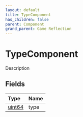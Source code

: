 ```yaml
---
layout: default
title: TypeComponent
has_children: false
parent: Component
grand_parent: Game Reflection
---
```

# TypeComponent
Description 

## Fields

| Type | Name |
|:-------------|:--------------|
| [uint64](/docs/game-reflection/components/uint64) | type |

